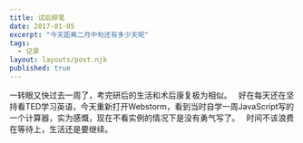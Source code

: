 ```yaml
---
title: 试后碎笔
date: 2017-01-05
excerpt: "今天距离二月中旬还有多少天呢"
tags:
  - 记录
layout: layouts/post.njk
published: true
---
```

一转眼又快过去一周了，考完研后的生活和术后康复极为相似。  
好在每天还在坚持看TED学习英语，今天重新打开Webstorm，看到当时自学一周JavaScript写的一个计算器，实为感慨，现在不看实例的情况下是没有勇气写了。  
时间不该浪费在等待上，生活还是要继续。  

